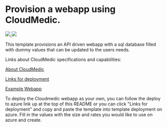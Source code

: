# Provision a webapp using CloudMedic.

<a href="https://portal.azure.com/#create/Microsoft.Template/uri/https%3A%2Fraw.githubusercontent.com%2Fericsengithub%2Fcloudmedic-windows%2Fmaster%2Fazuredeploy.json" target="_blank">
    <img src="http://azuredeploy.net/deploybutton.png"/>
</a>
<a href="http://armviz.io/?repository=https://github.com/ericsengithub/cloudmedic-windows" target="_blank">
    <img src="http://armviz.io/visualizebutton.png"/>
</a>

 This template provisions an API driven webapp with a sql database filled with dummy values that can be updated to the users needs. 

Links about CloudMedic specifications and capabilities:

<a href="http://cloudmedic.io/" target="_blank">About CloudMedic</a>

<a href="https://cloudmedictest.azurewebsites.net/" target="_blank">Links for deployment</a>

<a href="https://cloudmedictest.azurewebsites.net/app/#/login" target="_blank">Example Webapp</a>
 
To deploy the Cloudmedic webapp as your own, you can follow the deploy to azure link up at the top of 
this README or you can click "Links for deployment" and copy and paste the template into template deployment on azure. Fill in the values with the size and rates you would like to use on azure and create.
